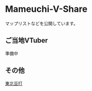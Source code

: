 # Mameuchi-V-Share

マップリストなどを公開しています。

## ご当地VTuber

準備中

## その他

[東北豆打](docs/User/Tohoku_Zunda/information.md)

